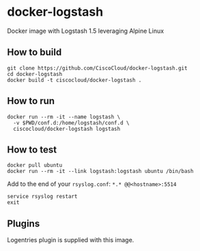 # docker-logstash
Docker image with Logstash 1.5 leveraging Alpine Linux

## How to build
```
git clone https://github.com/CiscoCloud/docker-logstash.git
cd docker-logstash
docker build -t ciscocloud/docker-logstash .
```

## How to run
```
docker run --rm -it --name logstash \
  -v $PWD/conf.d:/home/logstash/conf.d \
  ciscocloud/docker-logstash logstash
```

## How to test
```
docker pull ubuntu
docker run --rm -it --link logstash:logstash ubuntu /bin/bash
```
Add to the end of your `rsyslog.conf`:
`*.* @@<hostname>:5514`
```
service rsyslog restart
exit
```

## Plugins
Logentries plugin is supplied with this image.
